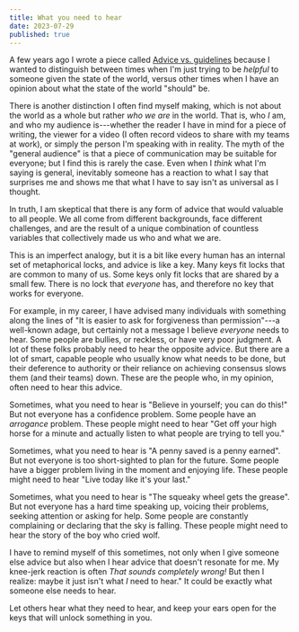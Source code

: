 ```yaml
---
title: What you need to hear
date: 2023-07-29
published: true
---
```


A few years ago I wrote a piece called [Advice vs. guidelines][1] because I
wanted to distinguish between times when I'm just trying to be _helpful_ to
someone given the state of the world, versus other times when I have an opinion
about what the state of the world "should" be.

There is another distinction I often find myself making, which is not about the
world as a whole but rather _who we are_ in the world. That is, who _I_ am, and
who my audience is---whether the reader I have in mind for a piece of writing,
the viewer for a video (I often record videos to share with my teams at work),
or simply the person I'm speaking with in reality. The myth of the "general
audience" is that a piece of communication may be suitable for everyone; but I
find this is rarely the case. Even when I _think_ what I'm saying is general,
inevitably someone has a reaction to what I say that surprises me and shows me
that what I have to say isn't as universal as I thought.

In truth, I am skeptical that there is any form of advice that would valuable to
all people. We all come from different backgrounds, face different challenges,
and are the result of a unique combination of countless variables that
collectively made us who and what we are.

This is an imperfect analogy, but it is a bit like every human has an internal
set of metaphorical locks, and advice is like a key. Many keys fit locks that
are common to many of us. Some keys only fit locks that are shared by a small
few. There is no lock that _everyone_ has, and therefore no key that works for
everyone.

For example, in my career, I have advised many individuals with something along
the lines of "It is easier to ask for forgiveness than permission"---a
well-known adage, but certainly not a message I believe _everyone_ needs to
hear. Some people are bullies, or reckless, or have very poor judgment. A lot
of these folks probably need to hear the opposite advice. But there are a lot
of smart, capable people who usually know what needs to be done, but their
deference to authority or their reliance on achieving consensus slows them
(and their teams) down. These are the people who, in my opinion, often need to
hear this advice.

Sometimes, what you need to hear is "Believe in yourself; you can do this!" But
not everyone has a confidence problem. Some people have an _arrogance_ problem.
These people might need to hear "Get off your high horse for a minute and
actually listen to what people are trying to tell you."

Sometimes, what you need to hear is "A penny saved is a penny earned". But not
everyone is too short-sighted to plan for the future. Some people have a bigger
problem living in the moment and enjoying life. These people might need to hear
"Live today like it's your last."

Sometimes, what you need to hear is "The squeaky wheel gets the grease". But not
everyone has a hard time speaking up, voicing their problems, seeking attention
or asking for help. Some people are constantly complaining or declaring that the
sky is falling. These people might need to hear the story of the boy who cried
wolf.

I have to remind myself of this sometimes, not only when I give someone else
advice but also when I hear advice that doesn't resonate for me. My knee-jerk
reaction is often _That sounds completely wrong!_ But then I realize: maybe it
just isn't what _I_ need to hear." It could be exactly what someone else needs
to hear.

Let others hear what they need to hear, and keep your ears open for the keys
that will unlock something in you.

[1]: /posts/advice-vs-guidelines.html
